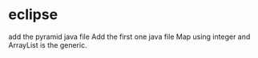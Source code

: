 # eclipse
add the pyramid java file 
Add the first one java file
Map using integer and ArrayList is the generic.

